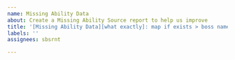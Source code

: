 ```yaml
---
name: Missing Ability Data
about: Create a Missing Ability Source report to help us improve
title: '[Missing Ability Data][what exactly]: map if exists > boss name > boss ability name'
labels: ''
assignees: sbsrnt

---
```


<!-- If your issue title was not prefilled: -->
<!-- Please stick to issue title placeholder (see examples below): [Missing Ability Data][what exactly]: map if exists > boss name > boss ability name -->
<!-- issue title examples: -->
<!-- [Missing Ability Data][Video Source]: Lair Of The Hydra > Guardian Of The Hydra > Doom Arrow -->
<!-- [Missing Ability Data][Ability Tip]: Lair Of The Hydra > Guardian Of The Hydra > Doom Arrow -->
<!-- [Missing Ability Data][About Ability]: Lair Of The Hydra > Guardian Of The Hydra > Doom Arrow -->


<!-- If your issue title was prefilled -->
<!-- You are all set, as all the data we need is in the issue title :) -->
<!-- Just hit the "Submit new issue" button and you are good to go -->
<!-- Thanks! -->
